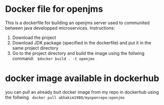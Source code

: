 # Docker file for openjms
This is a dockerfile for building an openjms server used to communited between java developped microservices.
Instructions:
1. Download the project
2. Download JDK package (specified in the dockerfile) and put it in the same project directory 
2. Go to the project directory and build the image using the follwing command: 
  <code> $docker build . -t openjms </code>
# docker image available in dockerhub 
you can pull an already buit docker image from my repo in dockerhub using the follwing 
<code> docker pull abhakim1980/myopenrepo:openjms </code>
